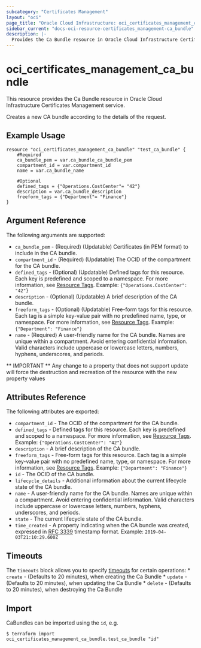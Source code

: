 ```yaml
---
subcategory: "Certificates Management"
layout: "oci"
page_title: "Oracle Cloud Infrastructure: oci_certificates_management_ca_bundle"
sidebar_current: "docs-oci-resource-certificates_management-ca_bundle"
description: |-
  Provides the Ca Bundle resource in Oracle Cloud Infrastructure Certificates Management service
---
```


# oci_certificates_management_ca_bundle
This resource provides the Ca Bundle resource in Oracle Cloud Infrastructure Certificates Management service.

Creates a new CA bundle according to the details of the request.

## Example Usage

```hcl
resource "oci_certificates_management_ca_bundle" "test_ca_bundle" {
	#Required
	ca_bundle_pem = var.ca_bundle_ca_bundle_pem
	compartment_id = var.compartment_id
	name = var.ca_bundle_name

	#Optional
	defined_tags = {"Operations.CostCenter"= "42"}
	description = var.ca_bundle_description
	freeform_tags = {"Department"= "Finance"}
}
```

## Argument Reference

The following arguments are supported:

* `ca_bundle_pem` - (Required) (Updatable) Certificates (in PEM format) to include in the CA bundle.
* `compartment_id` - (Required) (Updatable) The OCID of the compartment for the CA bundle.
* `defined_tags` - (Optional) (Updatable) Defined tags for this resource. Each key is predefined and scoped to a namespace. For more information, see [Resource Tags](https://docs.cloud.oracle.com/iaas/Content/General/Concepts/resourcetags.htm). Example: `{"Operations.CostCenter": "42"}` 
* `description` - (Optional) (Updatable) A brief description of the CA bundle.
* `freeform_tags` - (Optional) (Updatable) Free-form tags for this resource. Each tag is a simple key-value pair with no predefined name, type, or namespace. For more information, see [Resource Tags](https://docs.cloud.oracle.com/iaas/Content/General/Concepts/resourcetags.htm). Example: `{"Department": "Finance"}` 
* `name` - (Required) A user-friendly name for the CA bundle. Names are unique within a compartment. Avoid entering confidential information. Valid characters include uppercase or lowercase letters, numbers, hyphens, underscores, and periods.


** IMPORTANT **
Any change to a property that does not support update will force the destruction and recreation of the resource with the new property values

## Attributes Reference

The following attributes are exported:

* `compartment_id` - The OCID of the compartment for the CA bundle.
* `defined_tags` - Defined tags for this resource. Each key is predefined and scoped to a namespace. For more information, see [Resource Tags](https://docs.cloud.oracle.com/iaas/Content/General/Concepts/resourcetags.htm). Example: `{"Operations.CostCenter": "42"}` 
* `description` - A brief description of the CA bundle.
* `freeform_tags` - Free-form tags for this resource. Each tag is a simple key-value pair with no predefined name, type, or namespace. For more information, see [Resource Tags](https://docs.cloud.oracle.com/iaas/Content/General/Concepts/resourcetags.htm). Example: `{"Department": "Finance"}` 
* `id` - The OCID of the CA bundle.
* `lifecycle_details` - Additional information about the current lifecycle state of the CA bundle.
* `name` - A user-friendly name for the CA bundle. Names are unique within a compartment. Avoid entering confidential information. Valid characters include uppercase or lowercase letters, numbers, hyphens, underscores, and periods.
* `state` - The current lifecycle state of the CA bundle.
* `time_created` - A property indicating when the CA bundle was created, expressed in [RFC 3339](https://tools.ietf.org/html/rfc3339) timestamp format. Example: `2019-04-03T21:10:29.600Z` 

## Timeouts

The `timeouts` block allows you to specify [timeouts](https://registry.terraform.io/providers/hashicorp/oci/latest/docs/guides/changing_timeouts) for certain operations:
	* `create` - (Defaults to 20 minutes), when creating the Ca Bundle
	* `update` - (Defaults to 20 minutes), when updating the Ca Bundle
	* `delete` - (Defaults to 20 minutes), when destroying the Ca Bundle


## Import

CaBundles can be imported using the `id`, e.g.

```
$ terraform import oci_certificates_management_ca_bundle.test_ca_bundle "id"
```

